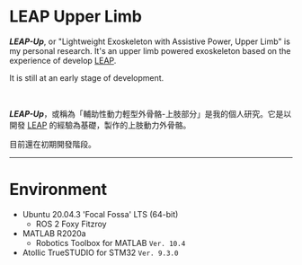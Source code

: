 # LEAP Upper Limb

***LEAP-Up***, or "Lightweight Exoskeleton with Assistive Power, Upper Limb" is my personal research. It's an upper limb powered exoskeleton based on the experience of develop [LEAP](https://github.com/ziteh/LEAP).  

It is still at an early stage of development.

<br/>

***LEAP-Up***，或稱為「輔助性動力輕型外骨骼-上肢部分」是我的個人研究。它是以開發 [LEAP](https://github.com/ziteh/LEAP) 的經驗為基礎，製作的上肢動力外骨骼。  

目前還在初期開發階段。

---

# Environment
- Ubuntu 20.04.3 'Focal Fossa' LTS (64-bit)
  - ROS 2 Foxy Fitzroy
- MATLAB R2020a
  - Robotics Toolbox for MATLAB `Ver. 10.4`
- Atollic TrueSTUDIO for STM32 `Ver. 9.3.0`

